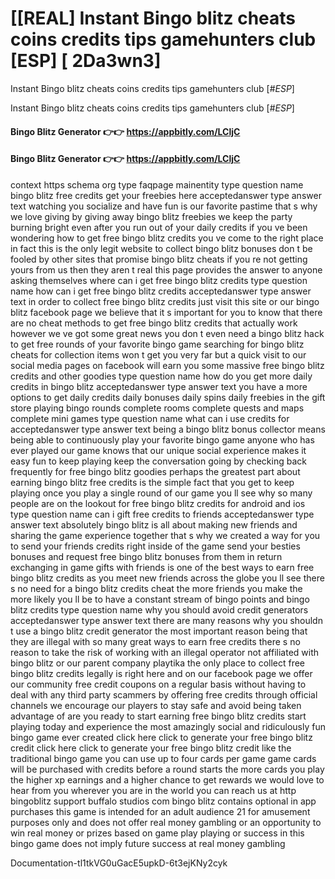 # [[REAL] Instant Bingo blitz cheats coins credits tips gamehunters club [ESP] [ 2Da3wn3]

Instant Bingo blitz cheats coins credits tips gamehunters club [#*ESP*]

Instant Bingo blitz cheats coins credits tips gamehunters club [#*ESP*]

#### **Bingo Blitz Generator 👉👉**  https://appbitly.com/LCljC

#### **Bingo Blitz Generator 👉👉**  https://appbitly.com/LCljC

context https schema org type faqpage mainentity type question name bingo blitz free credits get your freebies here acceptedanswer type answer text watching you socialize and have fun is our favorite pastime that s why we love giving by giving away bingo blitz freebies we keep the party burning bright even after you run out of your daily credits if you ve been wondering how to get free bingo blitz credits you ve come to the right place in fact this is the only legit website to collect bingo blitz bonuses don t be fooled by other sites that promise bingo blitz cheats if you re not getting yours from us then they aren t real this page provides the answer to anyone asking themselves where can i get free bingo blitz credits type question name how can i get free bingo blitz credits acceptedanswer type answer text in order to collect free bingo blitz credits just visit this site or our bingo blitz facebook page we believe that it s important for you to know that there are no cheat methods to get free bingo blitz credits that actually work however we ve got some great news you don t even need a bingo blitz hack to get free rounds of your favorite bingo game searching for bingo blitz cheats for collection items won t get you very far but a quick visit to our social media pages on facebook will earn you some massive free bingo blitz credits and other goodies type question name how do you get more daily credits in bingo blitz acceptedanswer type answer text you have a more options to get daily credits daily bonuses daily spins daily freebies in the gift store playing bingo rounds complete rooms complete quests and maps complete mini games type question name what can i use credits for acceptedanswer type answer text being a bingo blitz bonus collector means being able to continuously play your favorite bingo game anyone who has ever played our game knows that our unique social experience makes it easy fun to keep playing keep the conversation going by checking back frequently for free bingo blitz goodies perhaps the greatest part about earning bingo blitz free credits is the simple fact that you get to keep playing once you play a single round of our game you ll see why so many people are on the lookout for free bingo blitz credits for android and ios type question name can i gift free credits to friends acceptedanswer type answer text absolutely bingo blitz is all about making new friends and sharing the game experience together that s why we created a way for you to send your friends credits right inside of the game send your besties bonuses and request free bingo blitz bonuses from them in return exchanging in game gifts with friends is one of the best ways to earn free bingo blitz credits as you meet new friends across the globe you ll see there s no need for a bingo blitz credits cheat the more friends you make the more likely you ll be to have a constant stream of bingo points and bingo blitz credits type question name why you should avoid credit generators acceptedanswer type answer text there are many reasons why you shouldn t use a bingo blitz credit generator the most important reason being that they are illegal with so many great ways to earn free credits there s no reason to take the risk of working with an illegal operator not affiliated with bingo blitz or our parent company playtika the only place to collect free bingo blitz credits legally is right here and on our facebook page we offer our community free credit coupons on a regular basis without having to deal with any third party scammers by offering free credits through official channels we encourage our players to stay safe and avoid being taken advantage of are you ready to start earning free bingo blitz credits start playing today and experience the most amazingly social and ridiculously fun bingo game ever created click here click to generate your free bingo blitz credit click here click to generate your free bingo blitz credit like the traditional bingo game you can use up to four cards per game game cards will be purchased with credits before a round starts the more cards you play the higher xp earnings and a higher chance to get rewards we would love to hear from you wherever you are in the world you can reach us at http bingoblitz support buffalo studios com bingo blitz contains optional in app purchases this game is intended for an adult audience 21 for amusement purposes only and does not offer real money gambling or an opportunity to win real money or prizes based on game play playing or success in this bingo game does not imply future success at real money gambling

Documentation-tl1tkVG0uGacE5upkD-6t3ejKNy2cyk

